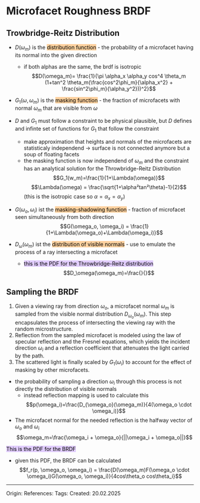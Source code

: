 # Microfacet Roughness BRDF

## Trowbridge-Reitz  Distribution

- $D(\omega_m)$ is the <mark style="background: #FFB86CA6;">distribution function</mark> - the probability of a microfacet having its normal into the given direction
	- if both alphas are the same, the brdf is isotropic
$$D(\omega_m)= \frac{1}{\pi \alpha_x \alpha_y cos^4 \theta_m (1+tan^2 \theta_m(\frac{cos^2\phi_m}{\alpha_x^2} + \frac{sin^2\phi_m}{\alpha_y^2}))^2}$$

- $G_1(\omega, \omega_m)$ is the <mark style="background: #FFB86CA6;">masking function</mark> - the fraction of microfacets with normal $\omega_m$ that are visible from $\omega$

- $D$ and $G_1$ must follow a constraint to be physical plausible, but $D$ defines and infinte set of functions for $G_1$ that follow the constraint 
	- make approximation that heights and normals of the microfacets are statisticaly independend -> surface is not connected anymore but a soup of floating facets
	- the masking function is now independend of $\omega_m$ and the constraint has an analytical solution for the Throwbridge-Reitz Distribution
$$G_1(w_m)=\frac{1}{1+\Lambda(\omega)}$$
$$\Lambda(\omega) = \frac{\sqrt{1+\alpha²tan²\theta}-1}{2}$$
(this is the isotropic case so $\alpha = \alpha_x = \alpha_y$)

- $G(\omega_o, \omega_i)$ ist the <mark style="background: #FFB86CA6;">masking-shadowing function</mark> - fraction of microfacet seen simultaneously from both direction
$$G(\omega_o, \omega_i) = \frac{1}{1+\Lambda(\omega_o)+\Lambda(\omega_i)}$$

- $D_\omega(\omega_m)$ ist the <mark style="background: #FFB86CA6;">distribution of visible normals</mark> - use to emulate the process of a ray intersecting a microfacet
	- <mark style="background: #D2B3FFA6;">this is the PDF for the Throwbridge-Reitz distribution</mark>
$$D_\omega(\omega_m)=\frac{}{}$$
## Sampling the BRDF

1. Given a viewing ray from direction $\omega_o$, a microfacet normal $\omega_m$ is sampled from the visible normal distribution $D_{\omega_o}(\omega_m)$. This step encapsulates the process of intersecting the viewing ray with the random microstructure.
2. Reflection from the sampled microfacet is modeled using the law of specular reflection and the Fresnel equations, which yields the incident direction $\omega_i$ and a reflection coefficient that attenuates the light carried by the path.
3. The scattered light is finally scaled by $G_1(\omega_i)$ to account for the effect of masking by other microfacets.

- the probability of sampling a direction $\omega_i$ through this process is not directly the distribution of visible normals
	- instead reflection mapping is used to calculate this
$$p(\omega_i)=\frac{D_{\omega_o}(\omega_m)}{4(\omega_o \cdot \omega_i)}$$
- The microfacet normal for the needed reflection is the halfway vector of $\omega_o$ and $\omega_i$
$$\omega_m=\frac{\omega_i + \omega_o}{||\omega_i + \omega_o||}$$

<mark style="background: #D2B3FFA6;">This is the PDF for the BRDF</mark>

- given this PDF, the BRDF can be calculated
$$f_r(p, \omega_o, \omega_i) = \frac{D(\omega_m)F(\omega_o \cdot \omega_i)G(\omega_o, \omega_i)}{4cos\theta_o cos\theta_i}$$


---

Origin: 
References: 
Tags: 
Created: 20.02.2025

